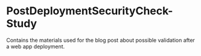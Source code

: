 # PostDeploymentSecurityCheck-Study
Contains the materials used for the blog post about possible validation after a web app deployment.
